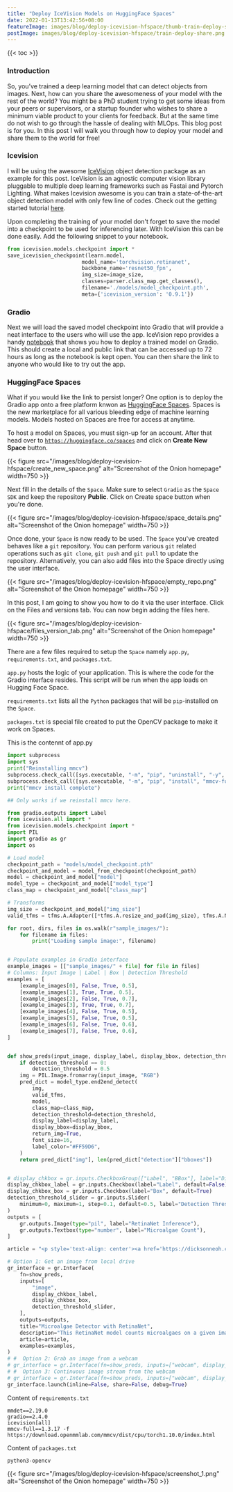 ```yaml
---
title: "Deploy IceVision Models on HuggingFace Spaces"
date: 2022-01-13T13:42:56+08:00
featureImage: images/blog/deploy-icevision-hfspace/thumb-train-deploy-share.png
postImage: images/blog/deploy-icevision-hfspace/train-deploy-share.png
---
```


{{< toc >}}

### Introduction
So, you’ve trained a deep learning model that can detect objects from images. 
Next, how can you share the awesomeness of your model with the rest of the world? You might be a PhD student trying to get some ideas from your peers or supervisors, or a startup founder who wishes to share a minimum viable product to your clients for feedback. 
But at the same time do not wish to go through the hassle of dealing with MLOps. 
This blog post is for you. In this post I will walk you through how to deploy your model and share them to the world for free!

### Icevision
I will be using the awesome [IceVision](https://github.com/airctic/icevision) object detection package as an example for this post. 
IceVision is an agnostic computer vision library pluggable to multiple deep learning frameworks such as Fastai and Pytorch Lighting. 
What makes Icevision awesome is you can train a state-of-the-art object detection model with only few line of codes. 
Check out the getting started tutorial [here](https://github.com/airctic/icevision/blob/master/notebooks/getting_started_object_detection.ipynb).

Upon completing the training of your model don't forget to save the model into a checkpoint to be used for inferencing later.
With IceVision this can be done easily. Add the following snippet to your notebook.

``` python
from icevision.models.checkpoint import *
save_icevision_checkpoint(learn.model,
                        model_name='torchvision.retinanet', 
                        backbone_name='resnet50_fpn',
                        img_size=image_size,
                        classes=parser.class_map.get_classes(),
                        filename='./models/model_checkpoint.pth',
                        meta={'icevision_version': '0.9.1'})
```


### Gradio
Next we will load the saved model checkpoint into Gradio that will provide a neat interface to the users who will use the app. 
IceVision repo provides a handy [notebook](https://github.com/airctic/icevision-gradio/blob/master/IceApp_coco.ipynb) that shows you how to deploy a trained model on Gradio. 
This should create a local and public link that can be accessed up to 72 hours as long as the notebook is kept open.
You can then share the link to anyone who would like to try out the app.

### HuggingFace Spaces
What if you would like the link to persist longer? One option is to deploy the Gradio app onto a free platform knwon as [HuggingFace Spaces](https://huggingface.co/spaces).
Spaces is the new marketplace for all various bleeding edge of machine learning models.
Models hosted on Spaces are free for access at anytime.

To host a model on Spaces, you must sign-up for an account.
After that head over to [`https://huggingface.co/spaces`](https://huggingface.co/spaces) and click on **Create New Space** button.

{{< figure src="/images/blog/deploy-icevision-hfspace/create_new_space.png" alt="Screenshot of the Onion homepage" width=750 >}}

Next fill in the details of the `Space`. Make sure to select `Gradio` as the `Space SDK` and keep the repository **Public**. Click on Create space button when you're done.

{{< figure src="/images/blog/deploy-icevision-hfspace/space_details.png" alt="Screenshot of the Onion homepage" width=750 >}}

Once done, your `Space` is now ready to be used.
The `Space` you've created behaves like a `git` repository.
You can perform various `git` related operations such as `git clone`, `git push` and `git pull` to update the repository.
Alternatively, you can also add files into the Space directly using the user interface.

{{< figure src="/images/blog/deploy-icevision-hfspace/empty_repo.png" alt="Screenshot of the Onion homepage" width=750 >}}


In this post, I am going to show you how to do it via the user interface. 
Click on the Files and versions tab.
You can now begin adding the files here.

{{< figure src="/images/blog/deploy-icevision-hfspace/files_version_tab.png" alt="Screenshot of the Onion homepage" width=750 >}}

There are a few files required to setup the `Space` namely `app.py`, `requirements.txt`, and `packages.txt`.

`app.py` hosts the logic of your application. This is where the code for the Gradio interface resides.
This script will be run when the app loads on Hugging Face Space.

`requirements.txt` lists all the `Python` packages that will be `pip`-installed on the `Space`.

`packages.txt` is special file created to put the OpenCV package to make it work on Spaces. 

This is the contennt of app.py

```python
import subprocess
import sys
print("Reinstalling mmcv")
subprocess.check_call([sys.executable, "-m", "pip", "uninstall", "-y", "mmcv-full==1.3.17"])
subprocess.check_call([sys.executable, "-m", "pip", "install", "mmcv-full==1.3.17", "-f", "https://download.openmmlab.com/mmcv/dist/cpu/torch1.10.0/index.html"])
print("mmcv install complete") 

## Only works if we reinstall mmcv here.

from gradio.outputs import Label
from icevision.all import *
from icevision.models.checkpoint import *
import PIL
import gradio as gr
import os

# Load model
checkpoint_path = "models/model_checkpoint.pth"
checkpoint_and_model = model_from_checkpoint(checkpoint_path)
model = checkpoint_and_model["model"]
model_type = checkpoint_and_model["model_type"]
class_map = checkpoint_and_model["class_map"]

# Transforms
img_size = checkpoint_and_model["img_size"]
valid_tfms = tfms.A.Adapter([*tfms.A.resize_and_pad(img_size), tfms.A.Normalize()])

for root, dirs, files in os.walk(r"sample_images/"):
    for filename in files:
        print("Loading sample image:", filename)


# Populate examples in Gradio interface
example_images = [["sample_images/" + file] for file in files]
# Columns: Input Image | Label | Box | Detection Threshold
examples = [
    [example_images[0], False, True, 0.5],
    [example_images[1], True, True, 0.5],
    [example_images[2], False, True, 0.7],
    [example_images[3], True, True, 0.7],
    [example_images[4], False, True, 0.5],
    [example_images[5], False, True, 0.5],
    [example_images[6], False, True, 0.6],
    [example_images[7], False, True, 0.6],
]


def show_preds(input_image, display_label, display_bbox, detection_threshold):
    if detection_threshold == 0:
        detection_threshold = 0.5
    img = PIL.Image.fromarray(input_image, "RGB")
    pred_dict = model_type.end2end_detect(
        img,
        valid_tfms,
        model,
        class_map=class_map,
        detection_threshold=detection_threshold,
        display_label=display_label,
        display_bbox=display_bbox,
        return_img=True,
        font_size=16,
        label_color="#FF59D6",
    )
    return pred_dict["img"], len(pred_dict["detection"]["bboxes"])


# display_chkbox = gr.inputs.CheckboxGroup(["Label", "BBox"], label="Display", default=True)
display_chkbox_label = gr.inputs.Checkbox(label="Label", default=False)
display_chkbox_box = gr.inputs.Checkbox(label="Box", default=True)
detection_threshold_slider = gr.inputs.Slider(
    minimum=0, maximum=1, step=0.1, default=0.5, label="Detection Threshold"
)
outputs = [
    gr.outputs.Image(type="pil", label="RetinaNet Inference"),
    gr.outputs.Textbox(type="number", label="Microalgae Count"),
]

article = "<p style='text-align: center'><a href='https://dicksonneoh.com/' target='_blank'>Blog post</a></p>"

# Option 1: Get an image from local drive
gr_interface = gr.Interface(
    fn=show_preds,
    inputs=[
        "image",
        display_chkbox_label,
        display_chkbox_box,
        detection_threshold_slider,
    ],
    outputs=outputs,
    title="Microalgae Detector with RetinaNet",
    description="This RetinaNet model counts microalgaes on a given image. Upload an image or click an example image below to use.",
    article=article,
    examples=examples,
)
# #  Option 2: Grab an image from a webcam
# gr_interface = gr.Interface(fn=show_preds, inputs=["webcam", display_chkbox_label, display_chkbox_box,  detection_threshold_slider], outputs=outputs, title='IceApp - COCO', live=False)
# #  Option 3: Continuous image stream from the webcam
# gr_interface = gr.Interface(fn=show_preds, inputs=["webcam", display_chkbox_label, display_chkbox_box,  detection_threshold_slider], outputs=outputs, title='IceApp - COCO', live=True)
gr_interface.launch(inline=False, share=False, debug=True)
```



Content of `requirements.txt`
```
mmdet==2.19.0
gradio==2.4.0
icevision[all]
mmcv-full==1.3.17 -f https://download.openmmlab.com/mmcv/dist/cpu/torch1.10.0/index.html
```

Content of `packages.txt`
```
python3-opencv
```




{{< figure src="/images/blog/deploy-icevision-hfspace/screenshot_1.png" alt="Screenshot of the Onion homepage" width=750 >}}



